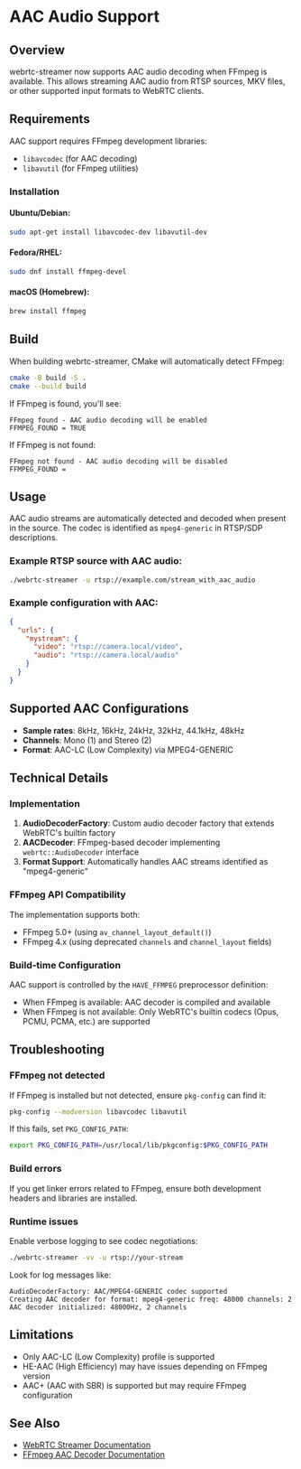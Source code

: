 # AAC Audio Support

## Overview

webrtc-streamer now supports AAC audio decoding when FFmpeg is available. This allows streaming AAC audio from RTSP sources, MKV files, or other supported input formats to WebRTC clients.

## Requirements

AAC support requires FFmpeg development libraries:
- `libavcodec` (for AAC decoding)
- `libavutil` (for FFmpeg utilities)

### Installation

#### Ubuntu/Debian:
```bash
sudo apt-get install libavcodec-dev libavutil-dev
```

#### Fedora/RHEL:
```bash
sudo dnf install ffmpeg-devel
```

#### macOS (Homebrew):
```bash
brew install ffmpeg
```

## Build

When building webrtc-streamer, CMake will automatically detect FFmpeg:

```bash
cmake -B build -S .
cmake --build build
```

If FFmpeg is found, you'll see:
```
FFmpeg found - AAC audio decoding will be enabled
FFMPEG_FOUND = TRUE
```

If FFmpeg is not found:
```
FFmpeg not found - AAC audio decoding will be disabled
FFMPEG_FOUND = 
```

## Usage

AAC audio streams are automatically detected and decoded when present in the source. The codec is identified as `mpeg4-generic` in RTSP/SDP descriptions.

### Example RTSP source with AAC audio:

```bash
./webrtc-streamer -u rtsp://example.com/stream_with_aac_audio
```

### Example configuration with AAC:

```json
{
  "urls": {
    "mystream": {
      "video": "rtsp://camera.local/video",
      "audio": "rtsp://camera.local/audio"
    }
  }
}
```

## Supported AAC Configurations

- **Sample rates**: 8kHz, 16kHz, 24kHz, 32kHz, 44.1kHz, 48kHz
- **Channels**: Mono (1) and Stereo (2)
- **Format**: AAC-LC (Low Complexity) via MPEG4-GENERIC

## Technical Details

### Implementation

1. **AudioDecoderFactory**: Custom audio decoder factory that extends WebRTC's builtin factory
2. **AACDecoder**: FFmpeg-based decoder implementing `webrtc::AudioDecoder` interface
3. **Format Support**: Automatically handles AAC streams identified as "mpeg4-generic"

### FFmpeg API Compatibility

The implementation supports both:
- FFmpeg 5.0+ (using `av_channel_layout_default()`)
- FFmpeg 4.x (using deprecated `channels` and `channel_layout` fields)

### Build-time Configuration

AAC support is controlled by the `HAVE_FFMPEG` preprocessor definition:
- When FFmpeg is available: AAC decoder is compiled and available
- When FFmpeg is not available: Only WebRTC's builtin codecs (Opus, PCMU, PCMA, etc.) are supported

## Troubleshooting

### FFmpeg not detected

If FFmpeg is installed but not detected, ensure `pkg-config` can find it:

```bash
pkg-config --modversion libavcodec libavutil
```

If this fails, set `PKG_CONFIG_PATH`:

```bash
export PKG_CONFIG_PATH=/usr/local/lib/pkgconfig:$PKG_CONFIG_PATH
```

### Build errors

If you get linker errors related to FFmpeg, ensure both development headers and libraries are installed.

### Runtime issues

Enable verbose logging to see codec negotiations:

```bash
./webrtc-streamer -vv -u rtsp://your-stream
```

Look for log messages like:
```
AudioDecoderFactory: AAC/MPEG4-GENERIC codec supported
Creating AAC decoder for format: mpeg4-generic freq: 48000 channels: 2
AAC decoder initialized: 48000Hz, 2 channels
```

## Limitations

- Only AAC-LC (Low Complexity) profile is supported
- HE-AAC (High Efficiency) may have issues depending on FFmpeg version
- AAC+ (AAC with SBR) is supported but may require FFmpeg configuration

## See Also

- [WebRTC Streamer Documentation](../README.md)
- [FFmpeg AAC Decoder Documentation](https://ffmpeg.org/ffmpeg-codecs.html#aac)
